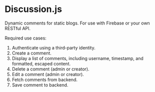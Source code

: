 Discussion.js
==========

Dynamic comments for static blogs. For use with Firebase or your own RESTful API.

Required use cases:

1. Authenticate using a third-party identity.
1. Create a comment.
1. Display a list of comments, including username, timestamp, and formatted, escaped content.
1. Delete a comment (admin or creator).
1. Edit a comment (admin or creator).
1. Fetch comments from backend.
1. Save comment to backend.
